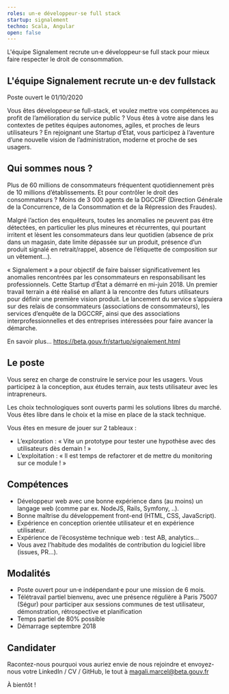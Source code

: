 ```yaml
---
roles: un·e développeur·se full stack
startup: signalement
techno: Scala, Angular  
open: false
---
```


L'équipe Signalement recrute un·e développeur·se full stack pour mieux faire respecter le droit de consommation.

<!--more-->

##  L'équipe Signalement recrute un·e dev fullstack

Poste ouvert le 01/10/2020

Vous êtes développeur·se full-stack, et voulez mettre vos compétences au profit de l’amélioration du service public ? Vous êtes à votre aise dans les contextes de petites équipes autonomes, agiles, et proches de leurs utilisateurs ? En rejoignant une Startup d’État, vous participez à l’aventure d’une nouvelle vision de l’administration, moderne et proche de ses usagers. 

## Qui sommes nous ?

Plus de 60 millions de consommateurs fréquentent quotidiennement près de 10 millions d’établissements. Et pour contrôler le droit des consommateurs ? Moins de 3 000 agents de la DGCCRF (Direction Générale de la Concurrence, de la Consommation et de la Répression des Fraudes).

Malgré l’action des enquêteurs, toutes les anomalies ne peuvent pas être détectées, en particulier les plus mineures et récurrentes, qui pourtant irritent et lèsent les consommateurs dans leur quotidien (absence de prix dans un magasin, date limite dépassée sur un produit, présence d’un produit signalé en retrait/rappel, absence de l’étiquette de composition sur un vêtement…).

« Signalement » a pour objectif de faire baisser significativement les anomalies rencontrées par les consommateurs en responsabilisant les professionnels. Cette Startup d’État a démarré en mi-juin 2018. Un premier travail terrain a été réalisé en allant à la rencontre des futurs utilisateurs pour définir une première vision produit. Le lancement du service s’appuiera sur des relais de consommateurs (associations de consommateurs), les services d’enquête de la DGCCRF, ainsi que des associations interprofessionnelles et des entreprises intéressées pour faire avancer la démarche.

En savoir plus…
https://beta.gouv.fr/startup/signalement.html

## Le poste

Vous serez en charge de construire le service pour les usagers. Vous participez à la conception, aux études terrain, aux tests utilisateur avec les intrapreneurs.

Les choix technologiques sont ouverts parmi les solutions libres du marché. Vous êtes libre dans le choix et la mise en place de la stack technique.

Vous êtes en mesure de jouer sur 2 tableaux :
- L’exploration : « Vite un prototype pour tester une hypothèse avec des utilisateurs dès demain ! »
- L’exploitation : « Il est temps de refactorer et de mettre du monitoring sur ce module ! »

##  Compétences

- Développeur web avec une bonne expérience dans (au moins) un langage web  (comme par ex. NodeJS, Rails, Symfony, ..).
- Bonne maîtrise du développement front-end (HTML, CSS, JavaScript).
- Expérience en conception orientée utilisateur et en expérience utilisateur.
- Expérience de l’écosystème technique web : test AB, analytics…
- Vous avez l’habitude des modalités de contribution du logiciel libre (issues, PR…).

## Modalités

- Poste ouvert pour un·e indépendant·e pour une mission de 6 mois.
- Télétravail partiel bienvenu, avec une présence régulière à Paris 75007 (Ségur) pour participer aux sessions communes de test utilisateur, démonstration, rétrospective et planification
- Temps partiel de 80% possible
- Démarrage septembre 2018

## Candidater

Racontez-nous pourquoi vous auriez envie de nous rejoindre et envoyez-nous votre LinkedIn / CV / GitHub, le tout à magali.marcel@beta.gouv.fr

À bientôt !
